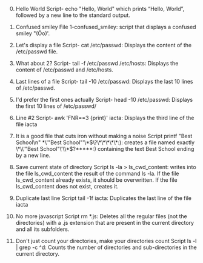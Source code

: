 0. Hello World
Script-  echo "Hello, World" which prints “Hello, World”, followed by a new line to the standard output.

1. Confused smiley
File 1-confused_smiley:  script that displays a confused smiley "(Ôo)'.

2. Let's display a file
Script- cat /etc/passwd: Displays the content of the /etc/passwd file.

3. What about 2?
Script- tail -f /etc/passwd /etc/hosts: Displays the content of /etc/passwd and /etc/hosts.

4. Last lines of a file
Script- tail -10 /etc/passwd: Displays the last 10 lines of /etc/passwd.

5. I'd prefer the first ones actually
Script- head -10 /etc/passwd: Displays the first 10 lines of /etc/passwd/

6. Line #2
Script- awk 'FNR==3 {print}' iacta: Displays the third line of the file iacta

7. It is a good file that cuts iron without making a noise
Script printf "Best School\n" \*\\'"Best School"\'\\*$\?\*\*\*\*\*:): creates a file named exactly \*\\'"Best School"\'\\*$\?\*\*\*\*\*:) containing the text Best School ending by a new line.

8. Save current state of directory
Script ls -la > ls_cwd_content: writes into the file ls_cwd_content the result of the command ls -la. If the file ls_cwd_content already exists, it should be overwritten. If the file ls_cwd_content does not exist, creates it.

9. Duplicate last line
Script tail -1f iacta: Duplicates the last line of the file iacta

10. No more javascript
Script rm *.js: Deletes all the regular files (not the directories) with a .js extension that are present in the current directory and all its subfolders.

11. Don't just count your directories, make your directories count
Script ls -l | grep -c ^d: Counts the number of directories and sub-directories in the current directory.